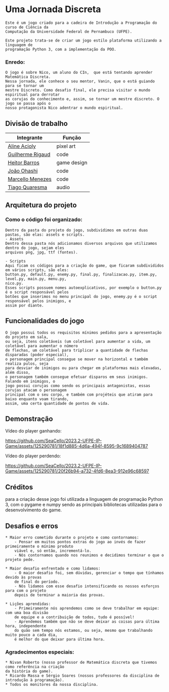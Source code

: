 # Uma Jornada Discreta

    Este é um jogo criado para a cadeira de Introdução a Programação do curso de Ciência da
    Computação da Universidade Federal de Pernambuco (UFPE).
[escrever a história do game]: #

    Este projeto trata-se de criar um jogo estilo plataforma utilizando a linguagem de
    programação Python 3, com a implementação da POO. 
### Enredo:
    O jogo é sobre Nico, um aluno do CIn,  que está tentando aprender Matemática Discreta.
    Nessa jornada, ele conhece o seu mentor, Vanin, que o está guiando para se tornar um 
    mestre Discreto. Como desafio final, ele precisa visitar o mundo espiritual para derrotar
    as corujas do conhecimento e, assim, se tornar um mestre discreto. O jogo se passa após o
    nosso protagonista Nico adentrar o mundo espiritual.
    


## Divisão de trabalho


  | **Integrante** | **Função** |
  | ---------- | ------ |
  | [Aline Acioly](https://www.github.com/aanasc4) | pixel art |
  | [Guilherme Rigaud](https://www.github.com/gui-rigaud) | code |
  | [Heitor Barros](https://www.github.com/h3ithor) | game design |
  | [João Ohashi](https://www.github.com/Ohashi1409) | code |
  | [Marcello Menezes](https://www.github.com/SeaCello) | code |
  | [Tiago Quaresma](https://www.github.com/tiagohmq) | audio |

## Arquitetura do projeto
### Como o código foi organizado:
    Dentro da pasta do projeto do jogo, subdividimos em outras duas pastas, são elas: assets e scripts.
    - Assets
    Dentro dessa pasta nós adicionamos diversos arquivos que utilizamos dentro do jogo, sejam eles
    arquivos png, jpg, ttf (fontes).

    - Scripts
    Aqui ficam os códigos para a criação do game, que ficaram subdivididos em vários scripts, são eles:
    button.py, default.py, enemy.py, final.py, finalizacao.py, item.py, level.py, main.py, menu.py,
    nico.py.
    Esses scripts possuem nomes autoexplicativos, por exemplo o button.py é o script responsável pelos
    botões que inserimos no menu principal do jogo, enemy.py é o script responsável pelos inimigos, e 
    assim por diante.
  
## Funcionalidades do jogo
    O jogo possui todos os requisitos mínimos pedidos para a apresentação do projeto em sala,
    ou seja, itens coletáveis (um coletável para aumentar a vida, um coletável para aumentar o número
    de flechas, um coletável para triplicar a quantidade de flechas disparadas (poder especial),
    o personagem principal consegue se mover na horizontal e também realiza pulos, seja
    para desviar de inimigos ou para chegar em plataformas mais elevadas, além disso,
    o personagem também consegue efetuar disparos em seus inimigos. Falando em inimigos, o 
    jogo possui corujas como sendo os principais antagonistas, essas corujas atacam o personagem
    principal com o seu corpo, e também com projéteis que atiram para baixo enquanto voam tirando,
    assim, uma certa quantidade de pontos de vida.
        
## Demonstração
[Aqui ficará uma demonstração do jogo (pode ser com gif, captura de tela...)]: #

Vídeo do player ganhando:


https://github.com/SeaCello/2023.2-UFPE-IP-Game/assets/125290781/18f1d885-4d6a-494f-8595-9c1689404787


Vídeo do player perdendo:




https://github.com/SeaCello/2023.2-UFPE-IP-Game/assets/125290781/20f26b94-a732-4fd6-8ea3-912e96c68597




[## Ambiente de Desenvolvimento]: #
    
## Créditos
 [Aqui ficarão as bibliotecas que utilizaram, linguagens e afins ...]: #
 [ficarão também inspirações utilizadas para realizar o game (nesse caso nivan seria uma das inspirações)]: #
    para a criação desse jogo foi utilizada a linguagem de programação Python 3, com o pygame e 
    numpy sendo as principais bibliotecas utilizadas para o desenvolvimento do game.

## Desafios e erros
    * Maior erro cometido durante o projeto e como contornamos: 
        - Pensar em muitos pontos extras do jogo ao invés de fazer primeiramente o mínimo produto
        viável e, só então, incrementá-lo.
        - Nós contornamos quando nos reunimos e decidimos terminar o que o projeto pede.

    * Maior desafio enfrentado e como lidamos:
        - O maior desafio foi, sem dúvidas, gerenciar o tempo que tínhamos devido às provas
        de final do período.
        - Nós lidamos com esse desafio intensificando os nossos esforços para com o projeto
        depois de terminar a maioria das provas.

    * Lições aprendidas:
        - Primeiramente nós aprendemos como se deve trabalhar em equipe: com uma boa divisão
        de equipe e a contribuição de todos, tudo é possível!
        - Aprendemos também que não se deve deixar as coisas para última hora, independente
        do quão sem tempo nós estamos, ou seja, mesmo que trabalhando muito pouco a cada dia, 
        é melhor do que deixar para última hora.
        
### Agradecimentos especiais:
    * Nivan Roberto (nosso professor de Matemática discreta que tivemos como referência na criação
    da história do game).
    * Ricardo Massa e Sérgio Soares (nossos professores da disciplina de introdução à programação).
    * Todos os monitores da nossa disciplina.
